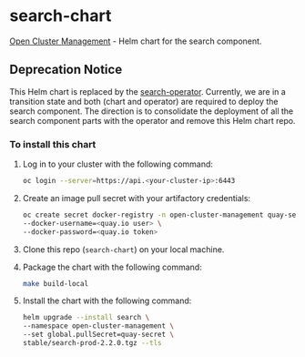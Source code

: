<!-- Copyright Contributors to the Open Cluster Management project -->
# search-chart
[Open Cluster Management](https://open-cluster-management.io/) - Helm chart for the search component.

## Deprecation Notice

This Helm chart is replaced by the [search-operator](https://github.com/stolostron/search-operator). Currently, we are in a transition state and both (chart and operator) are required to deploy the search component. The direction is to consolidate the deployment of all the search component parts with the operator and remove this Helm chart repo.

### To install this chart

1. Log in to your cluster with the following command:

   ```bash
   oc login --server=https://api.<your-cluster-ip>:6443
   ```

2. Create an image pull secret with your artifactory credentials:

   ```bash
   oc create secret docker-registry -n open-cluster-management quay-secret --docker-server=quay.io \
   --docker-username=<quay.io user> \
   --docker-password=<quay.io token>
   ```
3. Clone this repo (`search-chart`) on your local machine. 

4. Package the chart with the following command:
   
   ```bash
   make build-local
   ```
   
5. Install the chart with the following command:
  
   ```bash
   helm upgrade --install search \
   --namespace open-cluster-management \
   --set global.pullSecret=quay-secret \
   stable/search-prod-2.2.0.tgz --tls
   ```
